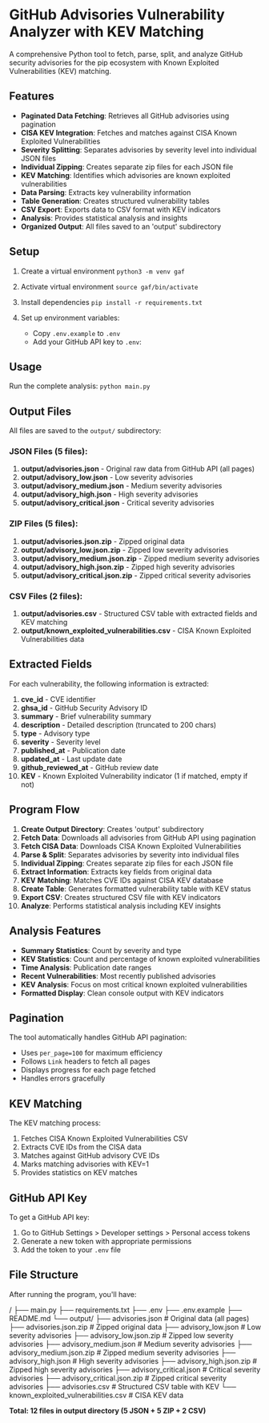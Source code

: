 
# GitHub Advisories Vulnerability Analyzer with KEV Matching

A comprehensive Python tool to fetch, parse, split, and analyze GitHub security advisories for the pip ecosystem with Known Exploited Vulnerabilities (KEV) matching.

## Features

- **Paginated Data Fetching**: Retrieves all GitHub advisories using pagination
- **CISA KEV Integration**: Fetches and matches against CISA Known Exploited Vulnerabilities
- **Severity Splitting**: Separates advisories by severity level into individual JSON files
- **Individual Zipping**: Creates separate zip files for each JSON file
- **KEV Matching**: Identifies which advisories are known exploited vulnerabilities
- **Data Parsing**: Extracts key vulnerability information
- **Table Generation**: Creates structured vulnerability tables
- **CSV Export**: Exports data to CSV format with KEV indicators
- **Analysis**: Provides statistical analysis and insights
- **Organized Output**: All files saved to an 'output' subdirectory

## Setup

1. Create a virtual environment
   `python3 -m venv gaf`
2. Activate virtual environment
   `source gaf/bin/activate`
3. Install dependencies
   ```pip install -r requirements.txt```

4. Set up environment variables:
   - Copy `.env.example` to `.env`
   - Add your GitHub API key to `.env`:

## Usage

Run the complete analysis:
`python main.py`

## Output Files

All files are saved to the `output/` subdirectory:

### JSON Files (5 files):
1. **output/advisories.json** - Original raw data from GitHub API (all pages)
2. **output/advisory_low.json** - Low severity advisories
3. **output/advisory_medium.json** - Medium severity advisories
4. **output/advisory_high.json** - High severity advisories
5. **output/advisory_critical.json** - Critical severity advisories

### ZIP Files (5 files):
1. **output/advisories.json.zip** - Zipped original data
2. **output/advisory_low.json.zip** - Zipped low severity advisories
3. **output/advisory_medium.json.zip** - Zipped medium severity advisories
4. **output/advisory_high.json.zip** - Zipped high severity advisories
5. **output/advisory_critical.json.zip** - Zipped critical severity advisories

### CSV Files (2 files):
1. **output/advisories.csv** - Structured CSV table with extracted fields and KEV matching
2. **output/known_exploited_vulnerabilities.csv** - CISA Known Exploited Vulnerabilities data

## Extracted Fields

For each vulnerability, the following information is extracted:

1. **cve_id** - CVE identifier
2. **ghsa_id** - GitHub Security Advisory ID
3. **summary** - Brief vulnerability summary
4. **description** - Detailed description (truncated to 200 chars)
5. **type** - Advisory type
6. **severity** - Severity level
7. **published_at** - Publication date
8. **updated_at** - Last update date
9. **github_reviewed_at** - GitHub review date
10. **KEV** - Known Exploited Vulnerability indicator (1 if matched, empty if not)

## Program Flow

1. **Create Output Directory**: Creates 'output' subdirectory
2. **Fetch Data**: Downloads all advisories from GitHub API using pagination
3. **Fetch CISA Data**: Downloads CISA Known Exploited Vulnerabilities
4. **Parse & Split**: Separates advisories by severity into individual files
5. **Individual Zipping**: Creates separate zip files for each JSON file
6. **Extract Information**: Extracts key fields from original data
7. **KEV Matching**: Matches CVE IDs against CISA KEV database
8. **Create Table**: Generates formatted vulnerability table with KEV status
9. **Export CSV**: Creates structured CSV file with KEV indicators
10. **Analyze**: Performs statistical analysis including KEV insights

## Analysis Features

- **Summary Statistics**: Count by severity and type
- **KEV Statistics**: Count and percentage of known exploited vulnerabilities
- **Time Analysis**: Publication date ranges
- **Recent Vulnerabilities**: Most recently published advisories
- **KEV Analysis**: Focus on most critical known exploited vulnerabilities
- **Formatted Display**: Clean console output with KEV indicators

## Pagination

The tool automatically handles GitHub API pagination:
- Uses `per_page=100` for maximum efficiency
- Follows `Link` headers to fetch all pages
- Displays progress for each page fetched
- Handles errors gracefully

## KEV Matching

The KEV matching process:
1. Fetches CISA Known Exploited Vulnerabilities CSV
2. Extracts CVE IDs from the CISA data
3. Matches against GitHub advisory CVE IDs
4. Marks matching advisories with KEV=1
5. Provides statistics on KEV matches

## GitHub API Key

To get a GitHub API key:
1. Go to GitHub Settings > Developer settings > Personal access tokens
2. Generate a new token with appropriate permissions
3. Add the token to your `.env` file

## File Structure

After running the program, you'll have:

<working dir>/
 ├── main.py
 ├── requirements.txt
 ├── .env
 ├── .env.example
 ├── README.md
 └── output/
 ├── advisories.json # Original data (all pages)
 ├── advisories.json.zip # Zipped original data
 ├── advisory_low.json # Low severity advisories
 ├── advisory_low.json.zip # Zipped low severity advisories
 ├── advisory_medium.json # Medium severity advisories
 ├── advisory_medium.json.zip # Zipped medium severity advisories
 ├── advisory_high.json # High severity advisories
 ├── advisory_high.json.zip # Zipped high severity advisories
 ├── advisory_critical.json # Critical severity advisories
 ├── advisory_critical.json.zip # Zipped critical severity advisories
 ├── advisories.csv # Structured CSV table with KEV
 └── known_exploited_vulnerabilities.csv # CISA KEV data

**Total: 12 files in output directory (5 JSON + 5 ZIP + 2 CSV)**

